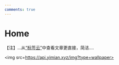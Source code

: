 ```yaml
---
comments: true
---
```

 
# Home

【注】...从[“标签云”](tags)中查看文章更直接，简洁....

<img src=https://api.yimian.xyz/img?type=wallpaper>


<!-- cusdis评论位置 -->
<div id="cusdis_thread"
  data-host="https://cusdis.com"
  data-app-id="12830b58-fda6-4135-99ce-e5f771bd3070"
  data-page-id="{{ PAGE_ID }}"
  data-page-url="https://121rh.com/about"
  data-page-title="主页评论"
  ></div>
  <script async defer src="https://cusdis.com/js/cusdis.es.js"></script>
  <script>
  window.CUSDIS_LOCALE = {
    "powered_by": "评论由 Cusdis 提供",
    "post_comment": "发送",
    "loading": "加载中",
    "email": "邮箱地址 (可选)",
    "nickname": "昵称",
    "reply_placeholder": "回复内容...",
    "reply_btn": "回复",
    "sending": "发送中...",
    "mod_badge": "管理员",
    "content_is_required": "内容不能为空",
    "nickname_is_required": "昵称不能为空",
    "comment_has_been_sent": "评论已发送，管理员审核通过后会展示"
  }
  </script>